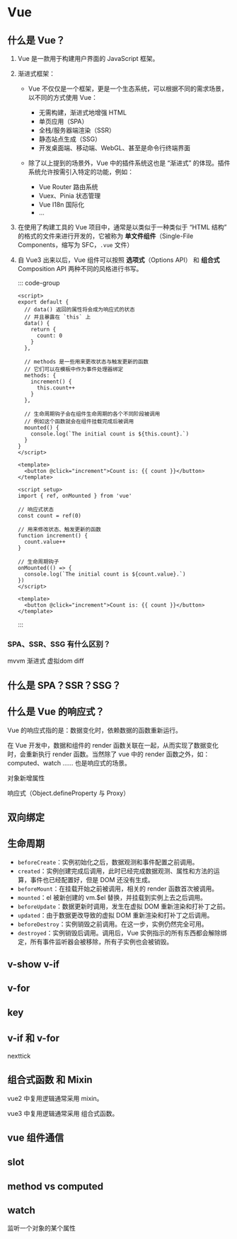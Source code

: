 # Vue

## 什么是 Vue？

<Answer>

1. Vue 是一款用于构建用户界面的 JavaScript 框架。
2. 渐进式框架：

   - Vue 不仅仅是一个框架，更是一个生态系统，可以根据不同的需求场景，以不同的方式使用 Vue：
     - 无需构建，渐进式地增强 HTML
     - 单页应用（SPA）
     - 全栈/服务器端渲染（SSR）
     - 静态站点生成（SSG）
     - 开发桌面端、移动端、WebGL、甚至是命令行终端界面

   - 除了以上提到的场景外，Vue 中的插件系统这也是 “渐进式” 的体现。插件系统允许按需引入特定的功能，例如：
     - Vue Router 路由系统
     - Vuex、Pinia 状态管理
     - Vue I18n 国际化
     - ...

3. 在使用了构建工具的 Vue 项目中，通常是以类似于一种类似于 “HTML 结构” 的格式的文件来进行开发的，它被称为 **单文件组件**（Single-File Components，缩写为 SFC，`.vue` 文件）
4. 自 Vue3 出来以后，Vue 组件可以按照 **选项式**（Options API） 和 **组合式** Composition API 两种不同的风格进行书写。

    ::: code-group

    ```vue [选项式]
    <script>
    export default {
      // data() 返回的属性将会成为响应式的状态
      // 并且暴露在 `this` 上
      data() {
        return {
          count: 0
        }
      },

      // methods 是一些用来更改状态与触发更新的函数
      // 它们可以在模板中作为事件处理器绑定
      methods: {
        increment() {
          this.count++
        }
      },

      // 生命周期钩子会在组件生命周期的各个不同阶段被调用
      // 例如这个函数就会在组件挂载完成后被调用
      mounted() {
        console.log(`The initial count is ${this.count}.`)
      }
    }
    </script>

    <template>
      <button @click="increment">Count is: {{ count }}</button>
    </template>
    ```

    ```vue [组合式]
    <script setup>
    import { ref, onMounted } from 'vue'

    // 响应式状态
    const count = ref(0)

    // 用来修改状态、触发更新的函数
    function increment() {
      count.value++
    }

    // 生命周期钩子
    onMounted(() => {
      console.log(`The initial count is ${count.value}.`)
    })
    </script>

    <template>
      <button @click="increment">Count is: {{ count }}</button>
    </template>
    ```

    :::

</Answer>

### SPA、SSR、SSG 有什么区别？

mvvm 渐进式 虚拟dom diff

## 什么是 SPA？SSR？SSG？

## 什么是 Vue 的响应式？

Vue 的响应式指的是：数据变化时，依赖数据的函数重新运行。

在 Vue 开发中，数据和组件的 render 函数关联在一起，从而实现了数据变化时，会重新执行 render 函数。当然除了 vue 中的 render 函数之外，如：computed、watch …… 也是响应式的场景。

对象新增属性

响应式（Object.defineProperty 与 Proxy）

## 双向绑定

## 生命周期

- `beforeCreate`：实例初始化之后，数据观测和事件配置之前调用。
- `created`：实例创建完成后调用，此时已经完成数据观测、属性和方法的运算，事件也已经配置好，但是 DOM 还没有生成。
- `beforeMount`：在挂载开始之前被调用，相关的 render 函数首次被调用。
- `mounted`：el 被新创建的 vm.$el 替换，并挂载到实例上去之后调用。
- `beforeUpdate`：数据更新时调用，发生在虚拟 DOM 重新渲染和打补丁之前。
- `updated`：由于数据更改导致的虚拟 DOM 重新渲染和打补丁之后调用。
- `beforeDestroy`：实例销毁之前调用。在这一步，实例仍然完全可用。
- `destroyed`：实例销毁后调用。调用后，Vue 实例指示的所有东西都会解除绑定，所有事件监听器会被移除，所有子实例也会被销毁。

## v-show v-if

## v-for

## key

## v-if 和 v-for

nexttick

## 组合式函数 和 Mixin

vue2 中复用逻辑通常采用 mixin。

vue3 中复用逻辑通常采用 组合式函数。

## vue 组件通信

## slot

## method vs computed

## watch

监听一个对象的某个属性
